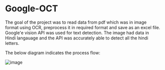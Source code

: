 # Google-OCT

The goal of the project was to read data from pdf which was in image format using OCR, preprocess it in required format and save as an excel file. Google'e vision API was used for text detection. The image had data in Hindi langauage and the API was accurately able to detect all the hindi letters.

The below diagram indicates the process flow:

![image](https://user-images.githubusercontent.com/26215274/159773359-8a61b964-0a00-47f1-abc7-74416fd1b7eb.png)




